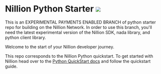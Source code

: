 # Nillion Python Starter <a href="https://github.com/NillionNetwork/nillion-python-starter/blob/main/LICENSE"><img src="https://img.shields.io/badge/license-MIT-blue.svg"></a>

This is an EXPERIMENTAL PAYMENTS ENABLED BRANCH of python starter repo for building on the Nillion Network. In order to use this branch, you'll need the latest experimental version of the Nillion SDK, nada library, and python client library.

Welcome to the start of your Nillion developer journey.

This repo corresponds to the Nillion Python quickstart. To get started with Nillion head over to the [Python QuickStart docs](https://docs.nillion.com/python-quickstart) and follow the quickstart guide. 
